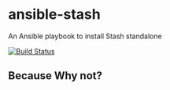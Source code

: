 # ansible-stash
An Ansible playbook to install Stash standalone

[![Build Status](https://travis-ci.org/configuresystems/ansible-stash.svg)](https://travis-ci.org/configuresystems/ansible-stash)

## Because Why not?
